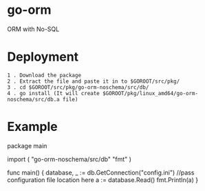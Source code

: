 go-orm
======

ORM with No-SQL

Deployment
==========

    1 . Download the package
    2 . Extract the file and paste it in to $GOROOT/src/pkg/
    3 . cd $GOROOT/src/pkg/go-orm-noschema/src/db/
    4 . go install (It will create $GOROOT/pkg/linux_amd64/go-orm-noschema/src/db.a file)

Example 
=======
package main

import (
            "go-orm-noschema/src/db"
            "fmt"
)

func main() {
            database, _ := db.GetConnection("config.ini") //pass configuration file location here
       	    a := database.Read()
            fmt.Println(a)
}
